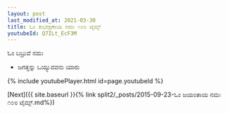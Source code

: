 ```yaml
---
layout: post
last_modified_at: 2021-03-30
title: ಓಂ ಶುಭೇಕ್ಷಣಾಯ ನಮಃ ೧೦೮ ಟೈಮ್ಸ್
youtubeId: Q7ILt_EcF3M
---
```

 
 
 ಓಂ ಬಬ್ರುವೆ ನಮಃ  
 
 -  ಜಗತ್ತನ್ನು ಒಯ್ಯುವವನು ಯಾರು 
 
  
 
  
 
 
 
 
 
 


{% include youtubePlayer.html id=page.youtubeId %}
 
[Next]({{ site.baseurl }}{% link  split2/_posts/2015-09-23-ಓಂ ಜಯಂತಾಯ ನಮಃ ೧೦೮ ಟೈಮ್ಸ್.md%})
 

